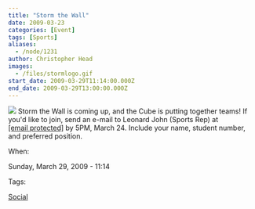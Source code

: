 ```yaml
---
title: "Storm the Wall"
date: 2009-03-23
categories: [Event]
tags: [Sports]
aliases:
  - /node/1231
author: Christopher Head
images:
  - /files/stormlogo.gif
start_date: 2009-03-29T11:14:00.000Z
end_date: 2009-03-29T13:00:00.000Z
---
```


![](/files/stormlogo.gif)
Storm the Wall is coming up, and the Cube is putting together teams! If you'd like to join, send an e-mail to Leonard John (Sports Rep) at [\[email protected\]](/cdn-cgi/l/email-protection#e390938c919790a3978b8680968186cd8082) by 5PM, March 24. Include your name, student number, and preferred position.

When: 

Sunday, March 29, 2009 - 11:14

Tags: 

[Social](/social)
